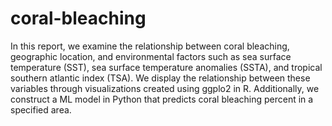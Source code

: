 # coral-bleaching
In this report, we examine the relationship between coral bleaching, geographic location, and environmental factors such as sea surface temperature (SST), sea surface temperature anomalies (SSTA), and tropical southern atlantic index (TSA). We display the relationship between these variables through visualizations created using ggplo2 in R. Additionally, we construct a ML model in Python that predicts coral bleaching percent in a specified area.

